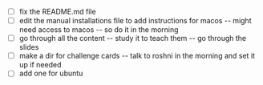 - [ ] fix the README.md file
- [ ] edit the manual installations file to add instructions for macos -- might need access to macos -- so do it in the morning
- [ ] go through all the content -- study it to teach them -- go through the slides
- [ ] make a dir for challenge cards -- talk to roshni in the morning and set it up if needed
- [ ] add one for ubuntu
